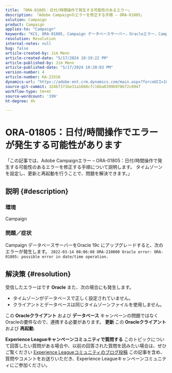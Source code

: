 ```yaml
---
title: 「ORA-01805：日付/時間操作で発生する可能性のあるエラー」
description: 「Adobe Campaignのエラーを修正する手順 – ORA-01805」
solution: Campaign
product: Campaign
applies-to: "Campaign"
keywords: "KCS, ORA-01805, Campaign データベースサーバー，Oracleエラー，Campaign"
resolution: Resolution
internal-notes: null
bug: false
article-created-by: Jim Menn
article-created-date: "5/17/2024 10:19:22 PM"
article-published-by: Jim Menn
article-published-date: "5/17/2024 10:20:03 PM"
version-number: 4
article-number: KA-23316
dynamics-url: "https://adobe-ent.crm.dynamics.com/main.aspx?forceUCI=1&pagetype=entityrecord&etn=knowledgearticle&id=51c44681-9b14-ef11-9f8a-6045bd006268"
source-git-commit: 324b7371be31a1660cfc16ba0399b978672c8947
workflow-type: tm+mt
source-wordcount: '199'
ht-degree: 4%

---
```


# ORA-01805：日付/時間操作でエラーが発生する可能性があります


「この記事では、Adobe Campaignエラー – ORA-01805：日付/時間操作で発生する可能性のあるエラーを修正する手順について説明します。 タイムゾーンを設定し、更新と再起動を行うことで、問題を解決できます。」

## 説明 {#description}


### <b>環境</b>

Campaign



### <b>問題／症状</b>

Campaign データベースサーバーをOracle 19c にアップグレードすると、次のエラーが発生します。 `2022-03-14 08:06:08 ORA-210000 Oracle error: ORA-01805: possible error in date/time operation.`


## 解決策 {#resolution}


受信したエラーはです <b>Oracle</b> また、次の場合にも発生します。

- タイムゾーンがデータベースで正しく設定されていません。
- クライアントとデータベースは同じタイムゾーンファイルを使用しません。


この<b> Oracleクライアント</b> および <b>データベース</b> キャンペーンの問題ではなくOracleの要件なので、連携する必要があります。 <b>更新 </b>この<b> Oracleクライアント</b> および <b>再起動</b>.


<b>Experience Leagueキャンペーンコミュニティで質問する</b>
このトピックについて回答したい質問がある場合や、以前の回答された質問を読みたい場合は、ぜひご覧ください [Experience Leagueコミュニティのブログ投稿](https://experienceleaguecommunities.adobe.com/t5/adobe-campaign-classic-blogs/introducing-top-kcs-articles-curated-for-your-troubleshooting/bc-p/672426#M132 "リンクをたどる") この記事を含め、質問やコメントをお送りいただき、Experience Leagueキャンペーンコミュニティにご参加ください。
